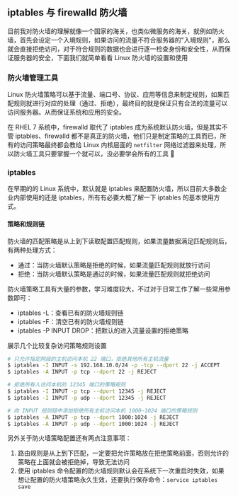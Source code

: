 ## iptables 与 firewalld 防火墙

目前我对防火墙的理解就像一个国家的海关，也类似微服务的海关，就例如防火墙，首先会设定一个入境规则，如果访问的流量不符合服务器的"入境规则"，那么就会直接拒绝访问，对于符合规则的数据也会进行逐一检查身份和安全性，从而保证服务器的安全，下面我们就简单看看 Linux 防火墙的设置和使用



### 防火墙管理工具

Linux 防火墙策略可以基于流量、端口号、协议、应用等信息来制定规则，如果匹配规则就进行对应的处理（通过、拒绝），最终目的就是保证只有合法的流量可以访问服务器。从而保证系统和应用的安全。



在 RHEL 7 系统中，firewalld 取代了 iptables 成为系统默认防火墙，但是其实不管 iptables、firewalld 都不是真正的防火墙，他们只是制定策略的工具而已，所有的访问策略最终都会教给 Linux 内核层面的 `netfilter` 网络过滤器来处理，所以防火墙工具只要掌握一个就可以，没必要学会所有的工具 🔧



### iptables 

在早期的的 Linux 系统中，默认就是 iptables 来配置防火墙，所以目前大多数企业内部使用的还是 iptables，所有有必要大概了解一下 iptables 的基本使用方式。



#### 策略和规则链

防火墙的匹配策略是从上到下读取配置匹配规则，如果流量数据满足匹配规则后，有两种处理方式：

* 通过：当防火墙默认策略是拒绝的时候，如果流量匹配规则就放行访问
* 拒绝：当防火墙默认策略是通过的时候，如果流量匹配规则就拒绝访问



防火墙策略工具有大量的参数，学习难度较大，不过对于日常工作了解一些常用参数即可：

* iptables -L：查看已有的防火墙规则链
* iptables -F：清空已有的防火墙规则链
* iptables -P INPUT DROP：把默认的进入流量设置的拒绝策略

展示几个比较复杂访问策略规则设置

```bash
# 只允许指定网段的主机访问本机 22 端口，拒绝其他所有主机流量
$ iptables -I INPUT -s 192.168.10.0/24 -p -tcp --dport 22 -j ACCEPT
$ iptables -A INPUT -p tcp --dport 22 -j REJECT

# 拒绝所有人访问本机的 12345 端口的策略规则
$ iptables -I INPUT -p tcp --dport 12345 -j REJECT
$ iptables -I INPUT -p udp --dport 12345 -j REJECT

# 向 INPUT 规则链中添加拒绝所有主机访问本机 1000~1024 端口的策略规则
$ iptables -A INPUT -p tcp --dport 1000:1024 -j REJECT
$ iptables -A INPUT -p udp --dport 1000:1024 -j REJECT
```

另外关于防火墙策略配置还有两点注意事项：

1. 路由规则是从上到下匹配，一定要把允许策略放在拒绝策略前面，否则允许的策略在上面就会被拒绝掉，导致无法访问
2. 使用 iptables 命令配置的防火墙规则默认会在系统下一次重启时失效，如果 想让配置的防火墙策略永久生效，还要执行保存命令：`service iptables save`







